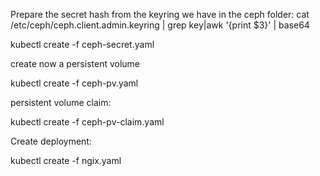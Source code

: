 
Prepare the secret hash from the keyring we have in the ceph folder:
cat /etc/ceph/ceph.client.admin.keyring | grep key|awk '{print $3}' | base64

kubectl create -f ceph-secret.yaml

create now a persistent volume

kubectl create -f ceph-pv.yaml

 persistent volume claim:
 
 kubectl create -f ceph-pv-claim.yaml 
 
 Create deployment:
 
 kubectl create -f ngix.yaml 
